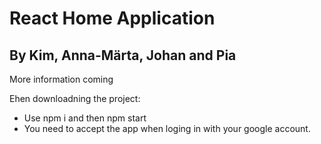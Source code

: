 # React Home Application

## By Kim, Anna-Märta, Johan and Pia

More information coming

Ehen downloadning the project: 
- Use npm i and then npm start
- You need to accept the app when loging in with your google account. 

